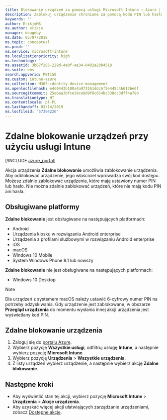```yaml
---
title: Blokowanie urządzeń za pomocą usługi Microsoft Intune — Azure | Microsoft Docs
description: Zablokuj urządzenie chronione za pomocą kodu PIN lub hasła za pomocą akcji Zdalne blokowanie w usłudze Microsoft Intune.
keywords: ''
author: ErikjeMS
ms.author: erikje
manager: dougeby
ms.date: 03/07/2018
ms.topic: conceptual
ms.prod: ''
ms.service: microsoft-intune
ms.localizationpriority: high
ms.technology: ''
ms.assetid: 3b67f285-229d-4a0f-ae34-0402a20b4518
ms.suite: ems
search.appverid: MET150
ms.custom: intune-azure
ms.collection: M365-identity-device-management
ms.openlocfilehash: e4d0443b100a4a973161ddcbf5e445c4b6136e6f
ms.sourcegitcommit: 25e6aa3bfce58ce8d9f8c054bc338cc3dff4a78b
ms.translationtype: HT
ms.contentlocale: pl-PL
ms.lasthandoff: 03/14/2019
ms.locfileid: "57394226"
---
```

# <a name="remotely-lock-devices-with-intune"></a>Zdalne blokowanie urządzeń przy użyciu usługi Intune

[!INCLUDE [azure_portal](./includes/azure_portal.md)]

Akcja urządzenia **Zdalne blokowanie** umożliwia zablokowanie urządzenia. Aby odblokować urządzenie, jego właściciel wprowadza swój kod dostępu. Możesz zdalnie zablokować urządzenia, które mają ustawiony numer PIN lub hasło. Nie można zdalnie zablokować urządzeń, które nie mają kodu PIN ani hasła.

## <a name="supported-platforms"></a>Obsługiwane platformy

**Zdalne blokowanie** jest obsługiwane na następujących platformach:

- Android
- Urządzenia kiosku w rozwiązaniu Android enterprise
- Urządzenia z profilami służbowymi w rozwiązaniu Android enterprise
- iOS
- macOS
- Windows 10 Mobile
- System Windows Phone 8.1 lub nowszy

**Zdalne blokowanie** nie jest obsługiwane na następujących platformach:
- Windows 10 Desktop

> [!NOTE]
> Dla urządzeń z systemem macOS należy ustawić 6-cyfrowy numer PIN na potrzeby odzyskiwania. Gdy urządzenie jest zablokowane, w obszarze **Przegląd urządzenia** do momentu wysłania innej akcji urządzenia jest wyświetlany kod PIN.

## <a name="remote-lock-a-device"></a>Zdalne blokowanie urządzenia

1. Zaloguj się do [portalu Azure](https://portal.azure.com).
2. Wybierz pozycję **Wszystkie usługi**, odfiltruj usługę **Intune**, a następnie wybierz pozycję **Microsoft Intune**.
3. Wybierz pozycję **Urządzenia** > **Wszystkie urządzenia**.
4. Z listy urządzeń wybierz urządzenie, a następnie wybierz akcję **Zdalne blokowanie**.

## <a name="next-steps"></a>Następne kroki

- Aby wyświetlić stan tej akcji, wybierz pozycję **Microsoft Intune** > **Urządzenia** > **Akcje urządzenia**. 
- Aby uzyskać więcej akcji ułatwiających zarządzanie urządzeniami, zobacz [Dostępne akcje](device-management.md).
